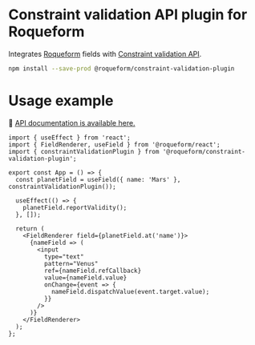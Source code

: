 # Constraint validation API plugin for Roqueform

Integrates [Roqueform](https://github.com/smikhalevski/roqueform#readme) fields with
[Constraint validation API](https://developer.mozilla.org/en-US/docs/Web/API/Constraint_validation).

```sh
npm install --save-prod @roqueform/constraint-validation-plugin
```

# Usage example

🔎 [API documentation is available here.](https://smikhalevski.github.io/roqueform/modules/constraint_validation_plugin.html)

```tsx
import { useEffect } from 'react';
import { FieldRenderer, useField } from '@roqueform/react';
import { constraintValidationPlugin } from '@roqueform/constraint-validation-plugin';

export const App = () => {
  const planetField = useField({ name: 'Mars' }, constraintValidationPlugin());

  useEffect(() => {
    planetField.reportValidity();
  }, []);

  return (
    <FieldRenderer field={planetField.at('name')}>
      {nameField => (
        <input
          type="text"
          pattern="Venus"
          ref={nameField.refCallback}
          value={nameField.value}
          onChange={event => {
            nameField.dispatchValue(event.target.value);
          }}
        />
      )}
    </FieldRenderer>
  );
};
```

